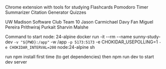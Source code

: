 Chrome extension with tools for studying
  Flashcards
  Pomodoro Timer
  Summarizer
  Citation Generator
  Quizzes

UW Madison Software Club Team 10
  Jason Carmichael
  Davy Fan
  Miguel Pereira 
  Prithwiraj Purkait
  Sharvin Malshe

  Command to start node: 24-alpine
  docker run -it --rm --name sunny-study-dev `
  -v "${PWD}:/app" `
  -w /app `
  -p 5173:5173 `
  -e CHOKIDAR_USEPOLLING=1 `
  -e CHOKIDAR_INTERVAL=200 `
  node:24-alpine sh

  run npm install first time (to get dependencies)
  then npm run dev to start dev server
